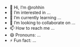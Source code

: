 - 👋 Hi, I’m @rohhin
- 👀 I’m interested in ...
- 🌱 I’m currently learning ...
- 💞️ I’m looking to collaborate on ...
- 📫 How to reach me ...
- 😄 Pronouns: ...
- ⚡ Fun fact: ...

<!---
rohhin/rohhin is a ✨ special ✨ repository because its `README.md` (this file) appears on your GitHub profile.
You can click the Preview link to take a look at your changes.
--->
